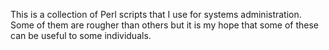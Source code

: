 This is a collection of Perl scripts that I use for systems administration. Some of them are rougher than others but it is my hope that some of these can be useful to some individuals.